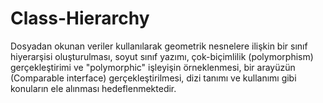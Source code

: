 # Class-Hierarchy

Dosyadan okunan veriler kullanılarak geometrik nesnelere ilişkin bir sınıf hiyerarşisi oluşturulması,
soyut sınıf yazımı, çok-biçimlilik (polymorphism) gerçekleştirimi ve "polymorphic" işleyişin
örneklenmesi, bir arayüzün (Comparable interface) gerçekleştirilmesi, dizi tanımı ve kullanımı gibi
konuların ele alınması hedeflenmektedir.
